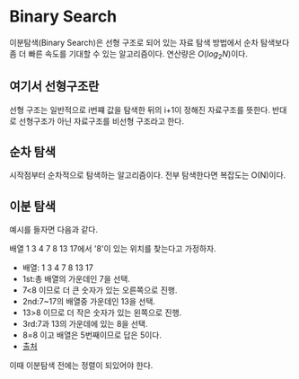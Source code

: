 # Binary Search
이분탐색(Binary Search)은 선형 구조로 되어 있는 자료 탐색 방법에서 순차 탐색보다 좀 더 빠른 속도를 기대할 수 있는 알고리즘이다. 연산량은 $O(log_2 N)$이다.
## 여기서 선형구조란
선형 구조는 일반적으로 i번쨰 값을 탐색한 뒤의 i+1이 정해진 자료구조를 뜻한다. 반대로 선형구조가 아닌 자료구조를 비선형 구조라고 한다.

## 순차 탐색
시작점부터 순차적으로 탐색하는 알고리즘이다. 전부 탐색한다면 복잡도는 O(N)이다.

## 이분 탐색
예시를 들자면 다음과 같다.


배열 1 3 4 7 8 13 17에서 '8'이 있는 위치를 찾는다고 가정하자.
- 배열: 1 3 4 7 8 13 17
- 1st:총 배열의 가운데인 7을 선택.
- 7<8 이므로 더 큰 숫자가 있는 오른쪽으로 진행.
- 2nd:7~17의 배열중 가운데인 13을 선택.
- 13>8 이므로 더 작은 숫자가 있는 왼쪽으로 진행.
- 3rd:7과 13의 가운데에 있는 8을 선택.
- 8=8 이고 배열은 5번째이므로 답은 5이다.
- [출처](https://librewiki.net/wiki/%EC%8B%9C%EB%A6%AC%EC%A6%88:%EC%88%98%ED%95%99%EC%9D%B8%EB%93%AF_%EA%B3%BC%ED%95%99%EC%95%84%EB%8B%8C_%EA%B3%B5%ED%95%99%EA%B0%99%EC%9D%80_%EC%BB%B4%ED%93%A8%ED%84%B0%EA%B3%BC%ED%95%99/%EC%95%8C%EA%B3%A0%EB%A6%AC%EC%A6%98_%EA%B8%B0%EC%B4%88)

이때 이분탐색 전에는 정렬이 되있어야 한다.